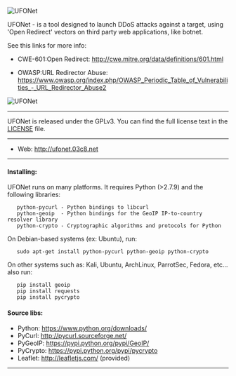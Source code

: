  ![UFONet](https://ufonet.03c8.net/ufonet/ufonet-gui4_small.png "UFONet Botnet Attacking Map")


  UFONet - is a tool designed to launch DDoS attacks against a target, 
  using 'Open Redirect' vectors on third party web applications, like botnet.

  See this links for more info:

   - CWE-601:Open Redirect: 
     http://cwe.mitre.org/data/definitions/601.html

   - OWASP:URL Redirector Abuse: 
     https://www.owasp.org/index.php/OWASP_Periodic_Table_of_Vulnerabilities_-_URL_Redirector_Abuse2

  ![UFONet](https://ufonet.03c8.net/ufonet/ufonet-schema.png "UFONet Schema")

----------

 UFONet is released under the GPLv3. You can find the full license text
in the [LICENSE](./docs/LICENSE) file.

----------

 + Web:  http://ufonet.03c8.net

----------

#### Installing:

  UFONet runs on many platforms.  It requires Python (>2.7.9) and the following libraries:

       python-pycurl - Python bindings to libcurl
       python-geoip  - Python bindings for the GeoIP IP-to-country resolver library
       python-crypto - Cryptographic algorithms and protocols for Python

  On Debian-based systems (ex: Ubuntu), run: 

       sudo apt-get install python-pycurl python-geoip python-crypto

  On other systems such as: Kali, Ubuntu, ArchLinux, ParrotSec, Fedora, etc... also run:

       pip install geoip 
       pip install requests
       pip install pycrypto

####  Source libs:

 * Python: https://www.python.org/downloads/
 * PyCurl: http://pycurl.sourceforge.net/
 * PyGeoIP: https://pypi.python.org/pypi/GeoIP/
 * PyCrypto: https://pypi.python.org/pypi/pycrypto
 * Leaflet: http://leafletjs.com/ (provided)

----------

